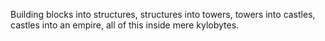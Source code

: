 Building blocks into structures, structures into towers, towers into castles, castles into an empire, all of this inside mere kylobytes.
</P>
